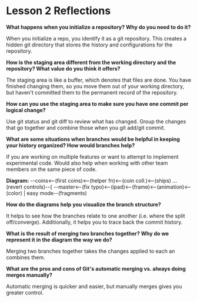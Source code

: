 # Lesson 2 Reflections

**What happens when you initialize a repository? Why do you need to do it?**

When you initialize a repo, you identify it as a git repository. This creates a hidden git directory that stores the history and configurations for the repository.

**How is the staging area different from the working directory and the repository?
What value do you think it offers?**

The staging area is like a buffer, which denotes that files are done. You have finished changing them, so you move them out of your working directory, but haven't committed them to the permanent record of the repository.

**How can you use the staging area to make sure you have one commit per logical
change?**

Use git status and git diff to review what has changed. Group the changes that go together and combine those when you git add/git commit.

**What are some situations when branches would be helpful in keeping your history
organized? How would branches help?**

If you are working on multiple features or want to attempt to implement experimental code. Would also help when working with other team members on the same piece of code.

**Diagram:**
                       --coins<--(first coins)<--(helper fn)<--(coin coll.)<--(ships)
...(revert controls)--{
                       --master<--(fix typo)<--(ipad)<--(frame)<--(animation)<--(color)
                                                                                   |
                                                                                easy mode--(fragments)

**How do the diagrams help you visualize the branch structure?**

It helps to see how the branches relate to one another (i.e. where the split off/converge). Additionally, it helps you to trace back the commit history.

**What is the result of merging two branches together? Why do we represent it in
the diagram the way we do?**

Merging two branches together takes the changes applied to each an combines them.

**What are the pros and cons of Git's automatic merging vs. always doing merges
manually?**

Automatic merging is quicker and easier, but manually merges gives you greater control.
